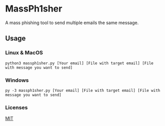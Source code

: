 # MassPh1sher
A mass phishing tool to send multiple emails the same message. 

## Usage
### Linux & MacOS
`python3 massph1sher.py [Your email] [File with target email] [File with message you want to send]`
### Windows
`py -3 massph1sher.py [Your email] [File with target email] [File with message you want to send]`

### Licenses
[MIT](https://choosealicense.com/licenses/mit/)
